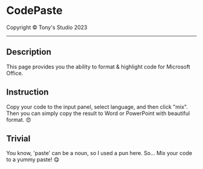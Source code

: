 # CodePaste

Copyright &copy; Tony's Studio 2023

---

## Description

This page provides you the ability to format & highlight code for Microsoft Office.

## Instruction

Copy your code to the input panel, select language, and then click "mix". Then you can simply copy the result to Word or PowerPoint with beautiful format. 😍

## Trivial

You know, 'paste' can be a noun, so I used a pun here. So... Mix your code to a yummy paste! 😋
